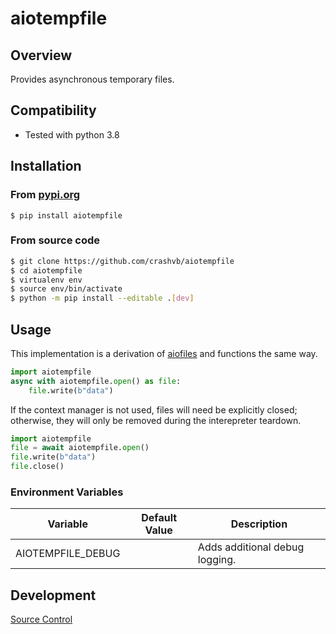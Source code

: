 # aiotempfile

## Overview

Provides asynchronous temporary files.

## Compatibility

* Tested with python 3.8

## Installation
### From [pypi.org](https://pypi.org/project/aiotempfile/)

```
$ pip install aiotempfile
```

### From source code

```bash
$ git clone https://github.com/crashvb/aiotempfile
$ cd aiotempfile
$ virtualenv env
$ source env/bin/activate
$ python -m pip install --editable .[dev]
```

## Usage

This implementation is a derivation of [aiofiles](https://pypi.org/project/aiofile/) and functions the same way.

```python
import aiotempfile
async with aiotempfile.open() as file:
    file.write(b"data")
```

If the context manager is not used, files will need be explicitly closed; otherwise, they will only be removed during the interepreter teardown.

```python
import aiotempfile
file = await aiotempfile.open()
file.write(b"data")
file.close()
```

### Environment Variables

| Variable | Default Value | Description |
| ---------| ------------- | ----------- |
| AIOTEMPFILE_DEBUG | | Adds additional debug logging.

## Development

[Source Control](https://github.com/crashvb/aiotempfile)
